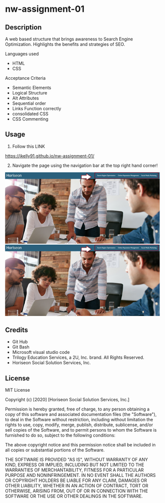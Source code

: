 # nw-assignment-01

## Description 

A web based structure that brings awareness to Search Engine Optimization.
Highlights the benefits and strategies of SEO.


Languages used

- HTML
- CSS

Acceptance Criteria 

- Semantic Elements
- Logical Structure   
- Alt Attributes 
- Sequential order 
- Links Function correctly 
- consolidated CSS
- CSS Commenting 

## Usage 

1. Follow this LINK

https://jkelly91.github.io/nw-assignment-01/

2. Navigate the page using the navigation bar at the top right hand corner!

![](assets\images\navigation-ss.png)
![Example navigating the webpage](https://github.com/jkelly91/nw-assignment-01/blob/main/assets/images/navigation-ss.png?raw=true)



## Credits


- Git Hub
- Git Bash 
- Microsoft visual studio code 
- Trilogy Education Services, a 2U, Inc. brand. All Rights Reserved.
- Horiseon Social Solution Services, Inc.




## License

MIT License

Copyright (c) [2020] [Horiseon Social Solution Services, Inc.]

Permission is hereby granted, free of charge, to any person obtaining a copy
of this software and associated documentation files (the "Software"), to deal
in the Software without restriction, including without limitation the rights
to use, copy, modify, merge, publish, distribute, sublicense, and/or sell
copies of the Software, and to permit persons to whom the Software is
furnished to do so, subject to the following conditions:

The above copyright notice and this permission notice shall be included in all
copies or substantial portions of the Software.

THE SOFTWARE IS PROVIDED "AS IS", WITHOUT WARRANTY OF ANY KIND, EXPRESS OR
IMPLIED, INCLUDING BUT NOT LIMITED TO THE WARRANTIES OF MERCHANTABILITY,
FITNESS FOR A PARTICULAR PURPOSE AND NONINFRINGEMENT. IN NO EVENT SHALL THE
AUTHORS OR COPYRIGHT HOLDERS BE LIABLE FOR ANY CLAIM, DAMAGES OR OTHER
LIABILITY, WHETHER IN AN ACTION OF CONTRACT, TORT OR OTHERWISE, ARISING FROM,
OUT OF OR IN CONNECTION WITH THE SOFTWARE OR THE USE OR OTHER DEALINGS IN THE
SOFTWARE.